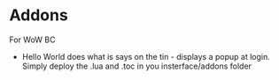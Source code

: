# Addons
For WoW BC
- Hello World does what is says on the tin - displays a popup at login.  Simply deploy the .lua and .toc in you insterface/addons folder

